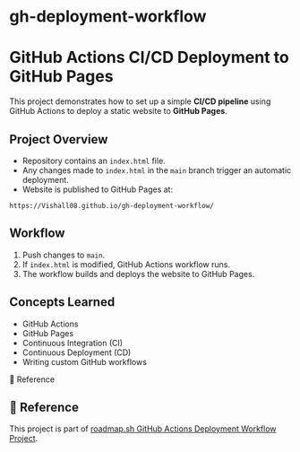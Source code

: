 # gh-deployment-workflow

# GitHub Actions CI/CD Deployment to GitHub Pages

This project demonstrates how to set up a simple **CI/CD pipeline** using GitHub Actions to deploy a static website to **GitHub Pages**.

## Project Overview
- Repository contains an `index.html` file.
- Any changes made to `index.html` in the `main` branch trigger an automatic deployment.
- Website is published to GitHub Pages at:
```
https://Vishall08.github.io/gh-deployment-workflow/
```


## Workflow
1. Push changes to `main`.
2. If `index.html` is modified, GitHub Actions workflow runs.
3. The workflow builds and deploys the website to GitHub Pages.

## Concepts Learned
- GitHub Actions
- GitHub Pages
- Continuous Integration (CI)
- Continuous Deployment (CD)
- Writing custom GitHub workflows

📖 Reference

## 📖 Reference  

This project is part of [roadmap.sh GitHub Actions Deployment Workflow Project](https://roadmap.sh/projects/github-actions-deployment-workflow).  
